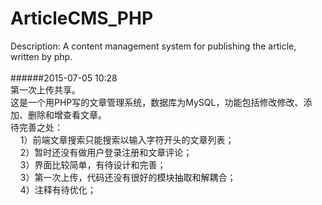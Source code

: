 # ArticleCMS_PHP
Description: A content management system for publishing the article, written by php.<br/>
<br/>
######2015-07-05 10:28<br/>
第一次上传共享。<br/>
这是一个用PHP写的文章管理系统，数据库为MySQL，功能包括修改修改、添加、删除和增查看文章。<br/>
待完善之处：<br/>
&nbsp;&nbsp;&nbsp;&nbsp;1）前端文章搜索只能搜索以输入字符开头的文章列表；<br/>
&nbsp;&nbsp;&nbsp;&nbsp;2）暂时还没有做用户登录注册和文章评论；<br/>
&nbsp;&nbsp;&nbsp;&nbsp;3）界面比较简单，有待设计和完善；<br/>
&nbsp;&nbsp;&nbsp;&nbsp;3）第一次上传，代码还没有很好的模块抽取和解耦合；<br/>
&nbsp;&nbsp;&nbsp;&nbsp;4）注释有待优化；

